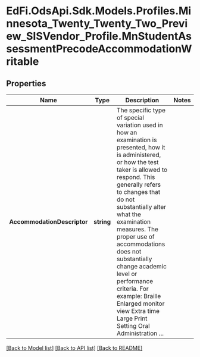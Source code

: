 # EdFi.OdsApi.Sdk.Models.Profiles.Minnesota_Twenty_Twenty_Two_Preview_SISVendor_Profile.MnStudentAssessmentPrecodeAccommodationWritable
## Properties

Name | Type | Description | Notes
------------ | ------------- | ------------- | -------------
**AccommodationDescriptor** | **string** | The specific type of special variation used in how an examination is presented, how it is administered, or how the test taker is allowed to respond. This generally refers to changes that do not substantially alter what the examination measures. The proper use of accommodations does not substantially change academic level or performance criteria. For example:          Braille          Enlarged monitor view          Extra time          Large Print          Setting          Oral Administration          ... | 

[[Back to Model list]](../README.md#documentation-for-models) [[Back to API list]](../README.md#documentation-for-api-endpoints) [[Back to README]](../README.md)

